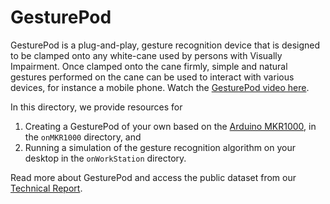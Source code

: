 GesturePod 
==========

GesturePod is a plug-and-play, gesture recognition device that is designed to be clamped onto
any white-cane used by persons with Visually Impairment. Once clamped onto the cane firmly, 
simple and natural gestures performed on the cane can be used to interact with various devices,
for instance a mobile phone. Watch the [GesturePod video here](https://1drv.ms/u/s!AjDloPaG_l0Et7Ikid1voOVFuI116Q).

In this directory, we provide resources for
  1. Creating a GesturePod of your own based on the [Arduino MKR1000](https://store.arduino.cc/usa/arduino-mkr1000), in the `onMKR1000` directory, and
  2. Running a simulation of the gesture recognition algorithm on your desktop in the `onWorkStation` directory. 

Read more about GesturePod and access the public dataset from our
[Technical Report](https://www.microsoft.com/en-us/research/publication/gesturepod-programmable-gesture-recognition-augmenting-assistive-devices/).


